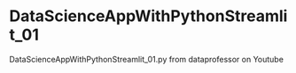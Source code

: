 # DataScienceAppWithPythonStreamlit_01
DataScienceAppWithPythonStreamlit_01.py from dataprofessor on Youtube
